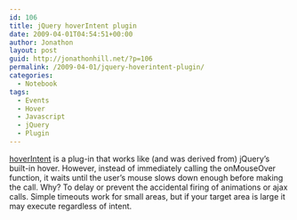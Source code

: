 ```yaml
---
id: 106
title: jQuery hoverIntent plugin
date: 2009-04-01T04:54:51+00:00
author: Jonathon
layout: post
guid: http://jonathonhill.net/?p=106
permalink: /2009-04-01/jquery-hoverintent-plugin/
categories:
  - Notebook
tags:
  - Events
  - Hover
  - Javascript
  - jQuery
  - Plugin
---
```

<a href="http://cherne.net/brian/resources/jquery.hoverIntent.html" target="_blank">hoverIntent</a> is a plug-in that works like (and was derived from) jQuery&#8217;s built-in hover. However, instead of immediately calling the onMouseOver function, it waits until the user&#8217;s mouse slows down enough before making the call. Why? To delay or prevent the accidental firing of animations or ajax calls. Simple timeouts work for small areas, but if your target area is large it may execute regardless of intent.